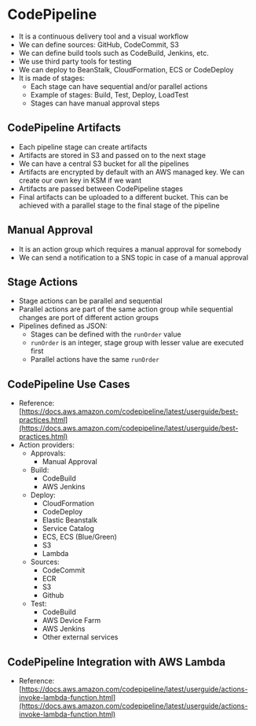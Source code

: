# CodePipeline

- It is a continuous delivery tool and a visual workflow
- We can define sources: GitHub, CodeCommit, S3
- We can define build tools such as CodeBuild, Jenkins, etc.
- We use third party tools for testing
- We can deploy to BeanStalk, CloudFormation, ECS or CodeDeploy
- It is made of stages:
    - Each stage can have sequential and/or parallel actions
    - Example of stages: Build, Test, Deploy, LoadTest
    - Stages can have manual approval steps

## CodePipeline Artifacts

- Each pipeline stage can create artifacts
- Artifacts are stored in S3 and passed on to the next stage
- We can have a central S3 bucket for all the pipelines
- Artifacts are encrypted by default with an AWS managed key. We can create our own key in KSM if we want
- Artifacts are passed between CodePipeline stages
- Final artifacts can be uploaded to a different bucket. This can be achieved with a parallel stage to the final stage of the pipeline

## Manual Approval

- It is an action group which requires a manual approval for somebody
- We can send a notification to a SNS topic in case of a manual approval


## Stage Actions

- Stage actions can be parallel and sequential
- Parallel actions are part of the same action group while sequential changes are port of different action groups
- Pipelines defined as JSON:
    - Stages can be defined with the `runOrder` value
    - `runOrder` is an integer, stage group with lesser value are executed first
    - Parallel actions have the same `runOrder`


## CodePipeline Use Cases

- Reference: [https://docs.aws.amazon.com/codepipeline/latest/userguide/best-practices.html](https://docs.aws.amazon.com/codepipeline/latest/userguide/best-practices.html)
- Action providers:
    - Approvals:
        - Manual Approval
    - Build:
        - CodeBuild
        - AWS Jenkins
    - Deploy:
        - CloudFormation
        - CodeDeploy
        - Elastic Beanstalk
        - Service Catalog
        - ECS, ECS (Blue/Green)
        - S3
        - Lambda
    - Sources:
        - CodeCommit
        - ECR
        - S3
        - Github
    - Test:
        - CodeBuild
        - AWS Device Farm
        - AWS Jenkins
        - Other external services

## CodePipeline Integration with AWS Lambda

- Reference: [https://docs.aws.amazon.com/codepipeline/latest/userguide/actions-invoke-lambda-function.html](https://docs.aws.amazon.com/codepipeline/latest/userguide/actions-invoke-lambda-function.html)